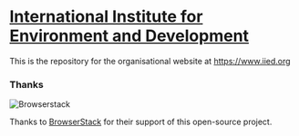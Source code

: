 # [International Institute for Environment and Development](https://www.iied.org) 

This is the repository for the organisational website at https://www.iied.org

### Thanks
![Browserstack](https://www.iied.org/sites/default/files/images/browserstack_m.png) 

Thanks to [BrowserStack](https://browserstack.com/) for their support of this open-source project.
